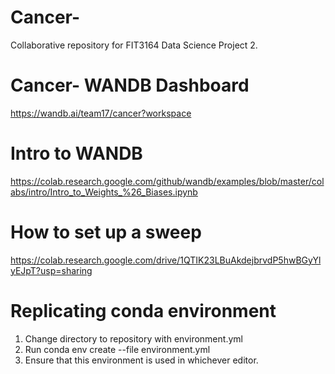 # Cancer-
Collaborative repository for FIT3164 Data Science Project 2.

# Cancer- WANDB Dashboard
https://wandb.ai/team17/cancer?workspace

# Intro to WANDB
https://colab.research.google.com/github/wandb/examples/blob/master/colabs/intro/Intro_to_Weights_%26_Biases.ipynb

# How to set up a sweep
https://colab.research.google.com/drive/1QTIK23LBuAkdejbrvdP5hwBGyYlyEJpT?usp=sharing

# Replicating conda environment
1. Change directory to repository with environment.yml
2. Run conda env create --file environment.yml
3. Ensure that this environment is used in whichever editor. 
